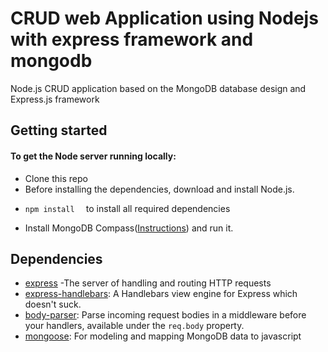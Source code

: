# CRUD web Application using Nodejs with express framework and mongodb

Node.js CRUD application based on the MongoDB database design and Express.js framework

## Getting started
#### To get the Node server running locally:
- Clone this repo
- Before installing the dependencies, download and install Node.js.
  
 * ```npm install  ``` to install all required dependencies

* Install MongoDB Compass([Instructions](https://www.mongodb.com/products/compass)) and run it.

## Dependencies
* [express](https://www.npmjs.com/package/express) -The server of handling and routing HTTP requests
* [express-handlebars](https://www.npmjs.com/package/express-handlebars): A Handlebars view engine for Express which doesn't suck.
* [body-parser](https://www.npmjs.com/package/body-parser): Parse incoming request bodies in a middleware before your handlers, available under the ```req.body``` property.
* [mongoose](https://www.npmjs.com/package/mongoose): For modeling and mapping MongoDB data to javascript
